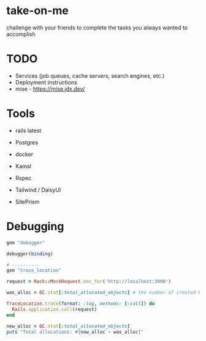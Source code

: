 # take-on-me

challenge with your friends to complete the tasks you always wanted to accomplish

# TODO

- Services (job queues, cache servers, search engines, etc.)
- Deployment instructions
- mise - <https://mise.jdx.dev/>

# Tools

- rails latest
- Postgres
- docker
- Kamal

- Rspec
- Tailwind / DaisyUI
- SitePrism

# Debugging

```ruby
gem "debugger"

debugger(binding)

# ----------
gem "trace_location"

request = Rack::MockRequest.env_for('http://localhost:3000')

was_alloc = GC.stat[:total_allocated_objects] # the number of created Ruby objects

TraceLocation.trace(format: :log, methods: [:call]) do
  Rails.application.call(request)
end

new_alloc = GC.stat[:total_allocated_objects]
puts "Total allocations: #{new_alloc - was_alloc}"
```
